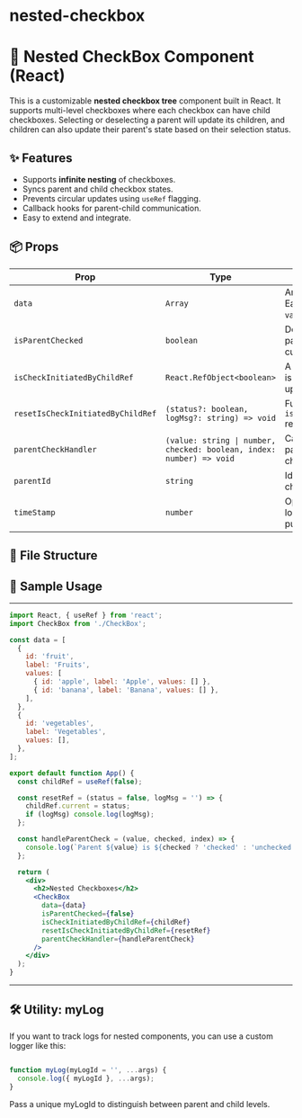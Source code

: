 # nested-checkbox

# 🧩 Nested CheckBox Component (React)

This is a customizable **nested checkbox tree** component built in React. It supports multi-level checkboxes where each checkbox can have child checkboxes. Selecting or deselecting a parent will update its children, and children can also update their parent's state based on their selection status.

## ✨ Features

- Supports **infinite nesting** of checkboxes.
- Syncs parent and child checkbox states.
- Prevents circular updates using `useRef` flagging.
- Callback hooks for parent-child communication.
- Easy to extend and integrate.

## 📦 Props

| Prop                          | Type                                      | Description                                                                 |
|------------------------------|-------------------------------------------|-----------------------------------------------------------------------------|
| `data`                       | `Array`                                   | Array of checkbox items. Each item can have nested `values`.               |
| `isParentChecked`            | `boolean`                                 | Determines whether the parent checkbox is currently checked.               |
| `isCheckInitiatedByChildRef` | `React.RefObject<boolean>`                | A `ref` flag to track if a check is triggered by a child update.           |
| `resetIsCheckInitiatedByChildRef` | `(status?: boolean, logMsg?: string) => void` | Function to reset the `isCheckInitiatedByChildRef` ref.                    |
| `parentCheckHandler`         | `(value: string \| number, checked: boolean, index: number) => void` | Callback to update the parent when a child checkbox is toggled. |
| `parentId`                   | `string`                                  | Identifier for the parent checkbox (used internally).                      |
| `timeStamp`                  | `number`                                  | Optional timestamp for logging or versioning purposes.                     |

## 📁 File Structure


## 🧪 Sample Usage


---

```jsx
import React, { useRef } from 'react';
import CheckBox from './CheckBox';

const data = [
  {
    id: 'fruit',
    label: 'Fruits',
    values: [
      { id: 'apple', label: 'Apple', values: [] },
      { id: 'banana', label: 'Banana', values: [] },
    ],
  },
  {
    id: 'vegetables',
    label: 'Vegetables',
    values: [],
  },
];

export default function App() {
  const childRef = useRef(false);

  const resetRef = (status = false, logMsg = '') => {
    childRef.current = status;
    if (logMsg) console.log(logMsg);
  };

  const handleParentCheck = (value, checked, index) => {
    console.log(`Parent ${value} is ${checked ? 'checked' : 'unchecked'}`);
  };

  return (
    <div>
      <h2>Nested Checkboxes</h2>
      <CheckBox
        data={data}
        isParentChecked={false}
        isCheckInitiatedByChildRef={childRef}
        resetIsCheckInitiatedByChildRef={resetRef}
        parentCheckHandler={handleParentCheck}
      />
    </div>
  );
}

```

---

## 🛠️ Utility: myLog

If you want to track logs for nested components, you can use a custom logger like this:

```jsx

function myLog(myLogId = '', ...args) {
  console.log({ myLogId }, ...args);
}

```

Pass a unique myLogId to distinguish between parent and child levels.


